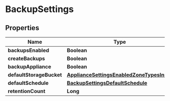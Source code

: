 

# BackupSettings


## Properties

| Name | Type | Description | Notes |
|------------ | ------------- | ------------- | -------------|
|**backupsEnabled** | **Boolean** |  |  [optional] |
|**createBackups** | **Boolean** |  |  [optional] |
|**backupAppliance** | **Boolean** |  |  [optional] |
|**defaultStorageBucket** | [**ApplianceSettingsEnabledZoneTypesInner**](ApplianceSettingsEnabledZoneTypesInner.md) |  |  [optional] |
|**defaultSchedule** | [**BackupSettingsDefaultSchedule**](BackupSettingsDefaultSchedule.md) |  |  [optional] |
|**retentionCount** | **Long** |  |  [optional] |



